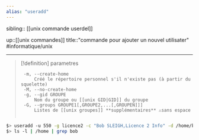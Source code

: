 ```yaml
---
alias: "useradd"
---
```

sibling:: [[unix commande userdel]]

up::[[unix commandes]]
title::"commande pour ajouter un nouvel utilisater"
#informatique/unix

----

> [!definition] parametres
> ```
>  -m, --create-home
>      Créé le répertoire personnel s'il n'existe pas (à partir du squelette)
>  -M, --no-create-home
>  -g, --gid GROUPE
>      Nom du groupe ou [[unix GID|GID]] du groupe
>  -G, --groups GROUPE1[,GROUPE2,...[,GROUPEN]]]
>      Listes de [[unix groupes]] **supplémentaires** ⚠️sans espace
>      
> ```

```bash
$> useradd -u 550 -g licence2 -c "Bob SLEIGH,Licence 2 Info" -d /home/bob -m -s /bin/bash bob
$> ls -l | /home | grep bob
```


